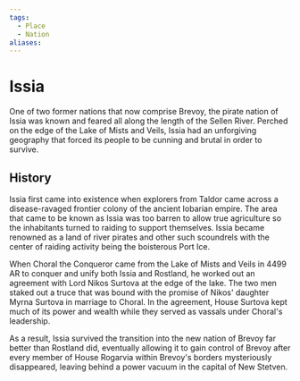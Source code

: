 ```yaml
---
tags:
  - Place
  - Nation
aliases:
---
```

# Issia
One of two former nations that now comprise Brevoy, the pirate nation of Issia was known and feared all along the length of the Sellen River. Perched on the edge of the Lake of Mists and Veils, Issia had an unforgiving geography that forced its people to be cunning and brutal in order to survive.

## History
Issia first came into existence when explorers from Taldor came across a disease-ravaged frontier colony of the ancient Iobarian empire. The area that came to be known as Issia was too barren to allow true agriculture so the inhabitants turned to raiding to support themselves. Issia became renowned as a land of river pirates and other such scoundrels with the center of raiding activity being the boisterous Port Ice.

When Choral the Conqueror came from the Lake of Mists and Veils in 4499 AR to conquer and unify both Issia and Rostland, he worked out an agreement with Lord Nikos Surtova at the edge of the lake. The two men staked out a truce that was bound with the promise of Nikos' daughter Myrna Surtova in marriage to Choral. In the agreement, House Surtova kept much of its power and wealth while they served as vassals under Choral's leadership.

As a result, Issia survived the transition into the new nation of Brevoy far better than Rostland did, eventually allowing it to gain control of Brevoy after every member of House Rogarvia within Brevoy's borders mysteriously disappeared, leaving behind a power vacuum in the capital of New Stetven.